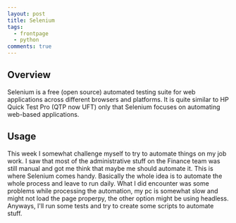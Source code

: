```yaml
---
layout: post
title: Selenium
tags:
  - frontpage
  - python
comments: true
---
```

 

## Overview 
Selenium is a free (open source) automated testing suite for web applications across different browsers and platforms. It is quite similar to HP Quick Test Pro (QTP now UFT) only that Selenium focuses on automating web-based applications.

## Usage 
This week I somewhat challenge myself to try to automate things on my job work. I saw that most of the administrative stuff on the Finance team was still manual and got me think that maybe me should automate it. This is where Selenium comes handy. Basically the whole idea is to automate the whole process and leave to run daily. What I did encounter was some problems while processing the automation, my pc is somewhat slow and might not load the page properpy, the other option might be using headless. Anyways, I'll run some tests and try to create some scripts to automate stuff. 